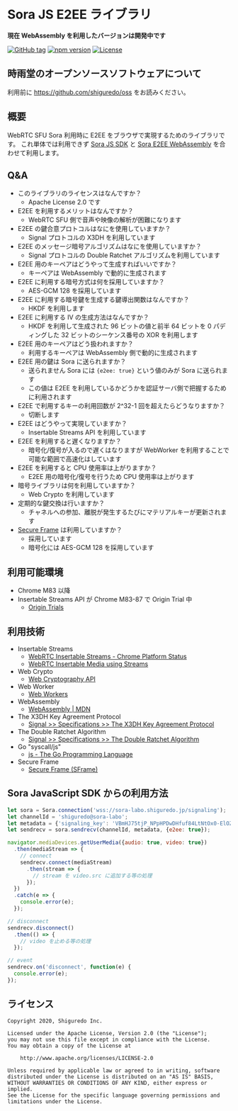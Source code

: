 # Sora JS E2EE ライブラリ

**現在 WebAssembly を利用したバージョンは開発中です**

[![GitHub tag](https://img.shields.io/github/tag/shiguredo/sora-e2ee.svg)](https://github.com/shiguredo/sora-e2ee)
[![npm version](https://badge.fury.io/js/sora-e2ee.svg)](https://badge.fury.io/js/sora-e2ee)
[![License](https://img.shields.io/badge/License-Apache%202.0-blue.svg)](https://opensource.org/licenses/Apache-2.0)

## 時雨堂のオープンソースソフトウェアについて

利用前に https://github.com/shiguredo/oss をお読みください。

## 概要

WebRTC SFU Sora 利用時に E2EE をブラウザで実現するためのライブラリです。
これ単体では利用できず [Sora JS SDK](https://github.com/shiguredo/sora-js-sdk) と [Sora E2EE WebAssembly](https://github.com/shiguredo/sora-e2ee-wasm) を合わせて利用します。

## Q&A

- このライブラリのライセンスはなんですか？
    - Apache License 2.0 です
- E2EE を利用するメリットはなんですか？
    - WebRTC SFU 側で音声や映像の解析が困難になります
- E2EE の鍵合意プロトコルはなにを使用していますか？
    - Signal プロトコルの X3DH を利用しています
- E2EE のメッセージ暗号アルゴリズムはなにを使用していますか？
    - Signal プロトコルの Double Ratchet アルゴリズムを利用しています
- E2EE 用のキーペアはどうやって生成すればいいですか？
    - キーペアは WebAssembly で動的に生成されます
- E2EE に利用する暗号方式は何を採用していますか？
    - AES-GCM 128 を採用しています
- E2EE に利用する暗号鍵を生成する鍵導出関数はなんですか？
    - HKDF を利用します
- E2EE に利用する IV の生成方法はなんですか？
    - HKDF を利用して生成された 96 ビットの値と前半 64 ビットを 0 パディングした 32 ビットのシーケンス番号の XOR を利用します
- E2EE 用のキーペアはどう扱われますか？
    - 利用するキーペアは WebAssembly 側で動的に生成されます
- E2EE 用の鍵は Sora に送られますか？
    - 送られません Sora には `{e2ee: true}` という値のみが Sora に送られます
    - この値は E2EE を利用しているかどうかを認証サーバ側で把握するために利用されます
- E2EE で利用するキーの利用回数が 2^32-1 回を超えたらどうなりますか？
    - 切断します
- E2EE はどうやって実現していますか？
    - Insertable Streams API を利用しています
- E2EE を利用すると遅くなりますか？
    - 暗号化/復号が入るので遅くはなりますが WebWorker を利用することで可能な範囲で高速化はしています
- E2EE を利用すると CPU 使用率は上がりますか？
    - E2EE 用の暗号化/復号を行うため CPU 使用率は上がります
- 暗号ライブラリは何を利用していますか？
    - Web Crypto を利用しています
- 定期的な鍵交換は行いますか？
    - チャネルへの参加、離脱が発生するたびにマテリアルキーが更新されます
- [Secure Frame](https://tools.ietf.org/html/draft-omara-sframe-00) は利用していますか？
    - 採用しています
    - 暗号化には AES-GCM 128 を採用しています

## 利用可能環境

- Chrome M83 以降
- Insertable Streams API が Chrome M83-87 で Origin Trial 中
    - [Origin Trials](https://developers.chrome.com/origintrials/#/view_trial/731834939447705601)

## 利用技術

- Insertable Streams
    - [WebRTC Insertable Streams \- Chrome Platform Status](https://www.chromestatus.com/feature/6321945865879552)
    - [WebRTC Insertable Media using Streams](https://alvestrand.github.io/webrtc-media-streams/)
- Web Crypto
    - [Web Cryptography API](https://www.w3.org/TR/WebCryptoAPI/)
- Web Worker
    - [Web Workers](https://w3c.github.io/workers/)
- WebAssembly
    - [WebAssembly \| MDN](https://developer.mozilla.org/ja/docs/WebAssembly)
- The X3DH Key Agreement Protocol
    - [Signal >> Specifications >> The X3DH Key Agreement Protocol](https://signal.org/docs/specifications/x3dh/)
- The Double Ratchet Algorithm
    - [Signal >> Specifications >> The Double Ratchet Algorithm](https://signal.org/docs/specifications/doubleratchet/)
- Go "syscall/js"
    - [js \- The Go Programming Language](https://golang.org/pkg/syscall/js/)
- Secure Frame
    - [Secure Frame \(SFrame\)](https://tools.ietf.org/html/draft-omara-sframe-00)

## Sora JavaScript SDK からの利用方法

```javascript
let sora = Sora.connection('wss://sora-labo.shiguredo.jp/signaling');
let channelId = 'shiguredo@sora-labo';
let metadata = {'signaling_key': 'VBmHJ75tjP_NPpHPDwDHfuf84LtNtOx0-ElOZ0qlU7xQ0QtV'};
let sendrecv = sora.sendrecv(channelId, metadata, {e2ee: true});

navigator.mediaDevices.getUserMedia({audio: true, video: true})
  .then(mediaStream => {
    // connect
    sendrecv.connect(mediaStream)
      .then(stream => {
        // stream を video.src に追加する等の処理
      });
  })
  .catch(e => {
    console.error(e);
  });

// disconnect
sendrecv.disconnect()
  .then(() => {
    // video を止める等の処理
  });

// event
sendrecv.on('disconnect', function(e) {
  console.error(e);
});
```

## ライセンス

```
Copyright 2020, Shiguredo Inc.

Licensed under the Apache License, Version 2.0 (the "License");
you may not use this file except in compliance with the License.
You may obtain a copy of the License at

    http://www.apache.org/licenses/LICENSE-2.0

Unless required by applicable law or agreed to in writing, software
distributed under the License is distributed on an "AS IS" BASIS,
WITHOUT WARRANTIES OR CONDITIONS OF ANY KIND, either express or implied.
See the License for the specific language governing permissions and
limitations under the License.
```
